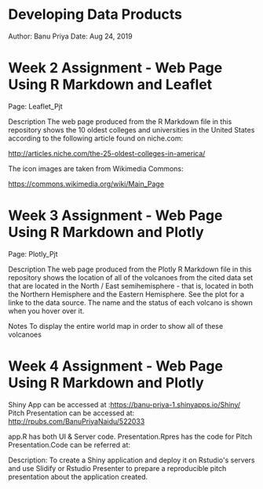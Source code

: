 Developing Data Products
================
Author: Banu Priya
Date: Aug 24, 2019

Week 2 Assignment - Web Page Using R Markdown and Leaflet
=========================================================
Page: Leaflet_Pjt

Description
The web page produced from the R Markdown file in this repository shows the 10 oldest colleges and universities in the United States according to the following article found on niche.com:

http://articles.niche.com/the-25-oldest-colleges-in-america/

The icon images are taken from Wikimedia Commons:

https://commons.wikimedia.org/wiki/Main_Page


Week 3 Assignment - Web Page Using R Markdown and Plotly
========================================================
Page: Plotly_Pjt

Description
The web page produced from the Plotly R Markdown file in this repository shows the location of all of the volcanoes from the cited data set that are located in the North / East semihemisphere - that is, located in both the Northern Hemisphere and the Eastern Hemisphere. See the plot for a linke to the data source. The name and the status of each volcano is shown when you hover over it.

Notes
To display the entire world map in order to show all of these volcanoes

Week 4 Assignment - Web Page Using R Markdown and Plotly
========================================================
Shiny App can be accessed at :https://banu-priya-1.shinyapps.io/Shiny/
Pitch Presentation can be accessed at: http://rpubs.com/BanuPriyaNaidu/522033

app.R has both UI & Server code. Presentation.Rpres has the code for Pitch Presentation.Code can be referred at:

Description: 
To create a Shiny application and deploy it on Rstudio's servers and use Slidify or Rstudio Presenter to prepare a reproducible pitch presentation about the application created.
